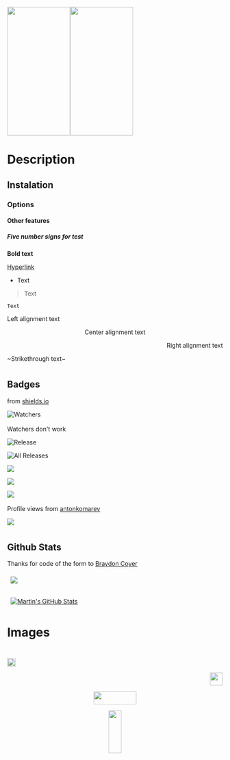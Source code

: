 <img width="147" height="300" src="https://github.com/PycmShoma/Text_Formatting/blob/main/img/qs3.png"><img width="147" height="300" src="https://github.com/PycmShoma/Text_Formatting/blob/main/img/qs4.png">

# Description
## Instalation
### Options
#### Other features
##### Five number signs for test

**Bold text**

[Hyperlink](https://github.com/PycmShoma/Text_Formatting)

- Text 

> Text 

` Text `

<p align="left">Left alignment text</p>

<p align="center">Center alignment text</p>

<p align="right">Right alignment text</p>

~Strikethrough text~

#
#
## Badges
from [shields.io](https://github.com/badges/shields)


![Watchers](https://img.shields.io/github/watchers/PycmShoma/Description_examples?label=Page%20visitors&cacheSeconds=3600&color=009688&labelColor=orange&logo=github&style=FOR-THE-BADGE)<br></br>Watchers don't work

![Release](https://img.shields.io/github/downloads/PycmShoma/Description_examples/latest/total?label=Downloads%20%28Latest%20Release%29&style=plastic)

![All Releases](https://img.shields.io/github/downloads/PycmShoma/Description_examples/total?label=Downloads%20%28All%20Releases%29&style=social)


<a href="https://forum.xda-developers.com"><img src="https://img.shields.io/badge/XDA-Thread-yellow?longCache=true&style=flat"> </a>
 
<a href="https://t.me"><img src="https://img.shields.io/badge/Telegram-Channel-blue?longCache=true&style=flat"> </a>

<a href="https://4pda.to/forum/index.php?showtopic=946260"><img src="https://img.shields.io/badge/4PDA%20Forum-Modules%20Thread-009688&style=plastic"> </a>
<br></br>
Profile views from [antonkomarev](https://github.com/antonkomarev/github-profile-views-counter)

 
![](https://komarev.com/ghpvc/?username=PycmShoma&label=PROFILE+VIEWS&style=plastic)

#
#
## Github Stats

Thanks for code of the form to [Braydon Coyer](https://github.com/braydoncoyer)

<a href="https://github.com/PycmShoma">
  <img align="center" style="margin:0.5rem" src="https://github-readme-stats.vercel.app/api/top-langs/?username=PycmShoma&hide=html,css&title_color=ffffff&text_color=c9cacc&icon_color=4AB197&bg_color=1A2B34" />
</a>
<br></br>
<a href="https://github.com/PycmShoma">
  <img align="center" style="margin:0.5rem" src="https://github-readme-stats.vercel.app/api?username=PycmShoma&show_icons=true&line_height=27&count_private=true&title_color=ffffff&text_color=c9cacc&icon_color=4AB097&bg_color=1A2B34" alt="Martin's GitHub Stats" />
</a>

#
#
# Images

<p align="center">
<img width="10" height="10" src="https://github.com/PycmShoma/Text_Formatting/blob/main/img/ball.jpg">
</p>

<p align="left">
<img width="20" height="20" src="https://github.com/PycmShoma/Text_Formatting/blob/main/img/ball.jpg">
</p>

<p align="right">
<img width="30" height="30" src="https://github.com/PycmShoma/Text_Formatting/blob/main/img/ball.jpg">
</p>

<p align="center">
<img width="100" height="30" src="https://github.com/PycmShoma/Text_Formatting/blob/main/img/ball.jpg">
</p>

<p align="center">
<img width="30" height="100" src="https://github.com/PycmShoma/Text_Formatting/blob/main/img/ball.jpg">
</p>

